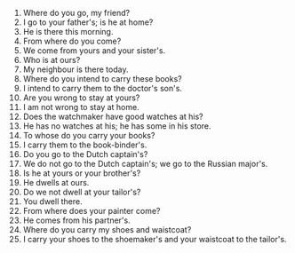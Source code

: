 1. Where do you go, my friend?
2. I go to your father's; is he at home?
3. He is there this morning.
4. From where do you come?
5. We come from yours and your sister's.
6. Who is at ours?
7. My neighbour is there today.
8. Where do you intend to carry these books?
9. I intend to carry them to the doctor's son's.
10. Are you wrong to stay at yours?
11. I am not wrong to stay at home.
12. Does the watchmaker have good watches at his?
13. He has no watches at his; he has some in his store.
14. To whose do you carry your books?
15. I carry them to the book-binder's.
16. Do you go to the Dutch captain's?
17. We do not go to the Dutch captain's; we go to the Russian major's.
18. Is he at yours or your brother's?
19. He dwells at ours.
20. Do we not dwell at your tailor's?
21. You dwell there.
22. From where does your painter come?
23. He comes from his partner's.
24. Where do you carry my shoes and waistcoat?
25. I carry your shoes to the shoemaker's and your waistcoat to the tailor's.
